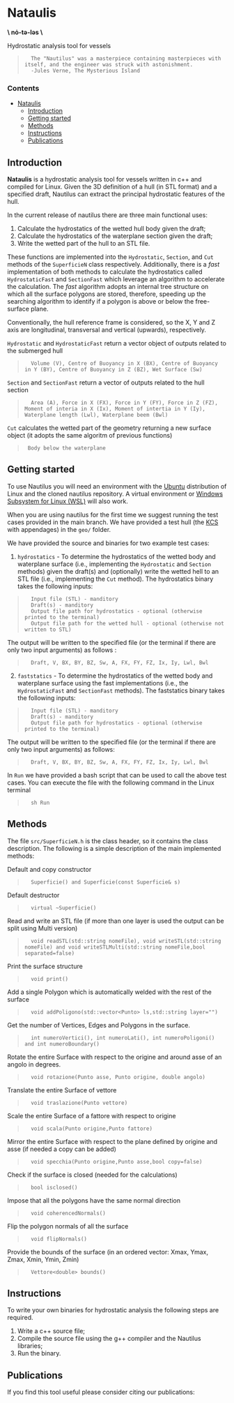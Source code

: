 # Nataulis
**\\ nȯ-tə-ləs \\**

Hydrostatic analysis tool for vessels
>       The "Nautilus" was a masterpiece containing masterpieces with itself, and the engineer was struck with astonishment.
>       -Jules Verne, The Mysterious Island

### Contents
- [Nataulis](#nataulis)
  * [Introduction](#Introduction)
  * [Getting started](#Getting-started)
  * [Methods](#Methods)
  * [Instructions](#Instructions)
  * [Publications](#Publications)

## Introduction
**Nataulis** is a hydrostatic analysis tool for vessels written in c++ and compiled for Linux. Given the 3D definition of a hull (in STL format) and a specified draft, Nautilus can extract the principal hydrostatic features of the hull.

In the current release of nautilus there are three main functional uses:

1. Calculate the hydrostatics of the wetted hull body given the draft;
2. Calculate the hydrostatics of the waterplane section given the draft;
3. Write the wetted part of the hull to an STL file.

These functions are implemented into the `Hydrostatic`, `Section`, and `Cut` methods of the `SuperficieN` class respectively.
Additionally, there is a *fast* implementation of both methods to calculate the hydrostatics called `HydrostaticFast` and `SectionFast` which leverage an algorithm to accelerate the calculation. The *fast* algorithm adopts an internal tree structure on which all the surface polygons are stored, therefore, speeding up the searching algorithm to identify if a polygon is above or below the free-surface plane.

Conventionally, the hull reference frame is considered, so the X, Y and Z axis are longitudinal, transversal and vertical (upwards), respectively. 

`Hydrostatic` and `HydrostaticFast` return a vector object of outputs related to the submerged hull

>       Volume (V), Centre of Buoyancy in X (BX), Centre of Buoyancy in Y (BY), Centre of Buoyancy in Z (BZ), Wet Surface (Sw)

`Section` and `SectionFast` return a vector of outputs related to the hull section

>       Area (A), Force in X (FX), Force in Y (FY), Force in Z (FZ), Moment of interia in X (Ix), Moment of intertia in Y (Iy), Waterplane length (Lwl), Waterplane beem (Bwl)

`Cut` calculates the wetted part of the geometry returning a new surface object (it adopts the same algoritm of previous functions)

>      Body below the waterplane
>      
## Getting started
To use Nautilus you will need an environment with the <a href="https://ubuntu.com/" target="_blank">Ubuntu</a> distribution of Linux and the cloned nautilus repository. A virtual environment or <a href="https://ubuntu.com/tutorials/install-ubuntu-on-wsl2-on-windows-10#1-overview" target="_blank">Windows Subsystem for Linux (WSL)</a> will also work.

When you are using nautilus for the first time we suggest running the test cases provided in the main branch. We have provided a test hull (the <a href="http://www.simman2008.dk/KCS/kcs_geometry.htm" target="_blank">KCS</a> with appendages) in the `geo/` folder.

We have provided the source and binaries for two example test cases:
1. `hydrostatics` - To determine the hydrostatics of the wetted body and waterplane surface (i.e., implementing the `Hydrostatic` and `Section` methods) given the draft(s) and (optionally) write the wetted hell to an STL file (i.e., implementing the `Cut` method).
The hydrostatics binary takes the following inputs:
>       Input file (STL) - manditory
>       Draft(s) - manditory
>       Output file path for hydrostatics - optional (otherwise printed to the terminal)
>       Output file path for the wetted hull - optional (otherwise not written to STL)

The output will be written to the specified file (or the terminal if there are only two input arguments) as follows :
>       Draft, V, BX, BY, BZ, Sw, A, FX, FY, FZ, Ix, Iy, Lwl, Bwl


2. `faststatics` - To determine the hydrostatics of the wetted body and waterplane surface using the fast implementations (i.e., the `HydrostaticFast` and `SectionFast` methods).
The faststatics binary takes the following inputs:
>       Input file (STL) - manditory
>       Draft(s) - manditory
>       Output file path for hydrostatics - optional (otherwise printed to the terminal)

The output will be written to the specified file (or the terminal if there are only two input arguments) as follows:
>       Draft, V, BX, BY, BZ, Sw, A, FX, FY, FZ, Ix, Iy, Lwl, Bwl

In `Run` we have provided a bash script that can be used to call the above test cases. You can execute the file with the following command in the Linux terminal
>       sh Run
 
## Methods
The file `src/SuperficieN.h` is the class header, so it contains the class description. The following is a simple description of the main implemented methods:

Default and copy constructor
>       Superficie() and Superficie(const Superficie& s)
Default destructor
>       virtual ~Superficie()
Read and write an STL file (if more than one layer is used the output can be split using Multi version)
>       void readSTL(std::string nomeFile), void writeSTL(std::string nomeFile) and void writeSTLMulti(std::string nomeFile,bool separated=false)
Print the surface structure
>       void print()
Add a single Polygon which is automatically welded with the rest of the surface
>       void addPoligono(std::vector<Punto> ls,std::string layer="")
Get the number of Vertices, Edges and Polygons in the surface.
>       int numeroVertici(), int numeroLati(), int numeroPoligoni() and	int numeroBoundary()
Rotate the entire Surface with respect to the origine and around asse of an angolo in degrees.
>       void rotazione(Punto asse, Punto origine, double angolo)
Translate the entire Surface of vettore
>       void traslazione(Punto vettore)
Scale the entire Surface of a fattore with respect to origine
>       void scala(Punto origine,Punto fattore)
Mirror the entire Surface with respect to the plane defined by origine and asse (if needed a copy can be added)
>       void specchia(Punto origine,Punto asse,bool copy=false)
Check if the surface is closed (needed for the calculations)
>       bool isclosed()
Impose that all the polygons have the same normal direction
>       void coherencedNormals()
Flip the polygon normals of all the surface 
>       void flipNormals()
Provide the bounds of the surface (in an ordered vector: Xmax, Ymax, Zmax, Xmin, Ymin, Zmin)
>       Vettore<double> bounds()


## Instructions
To write your own binaries for hydrostatic analysis the following steps are required.
1.  Write a c++ source file;
2.  Compile the source file using the g++ compiler and the Nautilus libraries;
3.  Run the binary.

## Publications
If you find this tool useful please consider citing our publications: 

        
